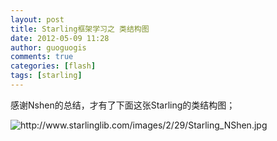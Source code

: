 ```yaml
---
layout: post
title: Starling框架学习之 类结构图
date: 2012-05-09 11:28
author: guoguogis
comments: true
categories: [flash]
tags: [starling]
---
```

感谢Nshen的总结，才有了下面这张Starling的类结构图；

<img src="http://www.starlinglib.com/images/2/29/Starling_NShen.jpg" alt="http://www.starlinglib.com/images/2/29/Starling_NShen.jpg" />

&nbsp;

&nbsp;

&nbsp;
